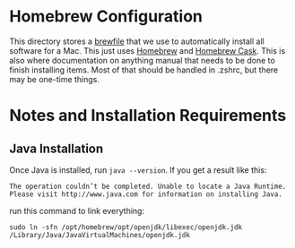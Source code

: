 # Homebrew Configuration

This directory stores a [brewfile](https://github.com/Homebrew/homebrew-bundle) that we use to automatically install all software for a Mac. This just uses [Homebrew](https://brew.sh/) and [Homebrew Cask](https://github.com/Homebrew/homebrew-cask). This is also where documentation on anything manual that needs to be done to finish installing items. Most of that should be handled in .zshrc, but there may be one-time things.

# Notes and Installation Requirements

## Java Installation
Once Java is installed, run `java --version`. If you get a result like this:

```
The operation couldn’t be completed. Unable to locate a Java Runtime.
Please visit http://www.java.com for information on installing Java.
```

run this command to link everything:

```
sudo ln -sfn /opt/homebrew/opt/openjdk/libexec/openjdk.jdk /Library/Java/JavaVirtualMachines/openjdk.jdk
```